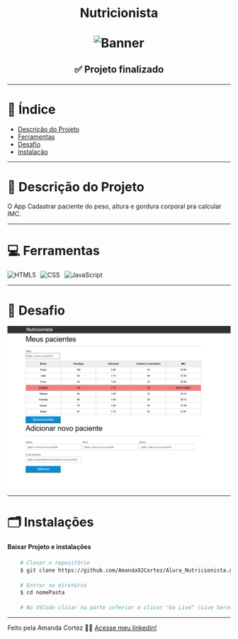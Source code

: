 <div align="center">
  <h1 align="center">
    Nutricionista
    <br />
    <br />
    <img src="./img/banner.avif" alt="Banner">
    <br />
  </h1>

  <h2> 
  
  :white_check_mark: Projeto finalizado
  </h2>
</div>


---

# :file_folder: Índice 

- [Descrição do Projeto](#id01)
- [Ferramentas](#id02)
- [Desafio](#id04)
- [Instalação](#id03)

---

# :pushpin: Descrição do Projeto <a name="id01"></a>
O App Cadastrar paciente do peso, altura e gordura corporal pra calcular IMC.

---

# :computer: Ferramentas<a name="id02"></a>

<div style="display: flex; gap: 10px;">
  <img src="https://img.shields.io/badge/HTML-e06b12?style=for-the-badge&logo=html5&logoColor=white" alt="HTML5">
  <img src="https://img.shields.io/badge/CSS-1283e0?&style=for-the-badge&logo=css3&logoColor=white" alt="CSS">
  <img src="https://img.shields.io/badge/JavaScript-F7DF1E?style=for-the-badge&logo=javascript&logoColor=414141" alt="JavaScript">
</div>


---

# 🎯 Desafio <a name="id04"></a>
<img src="./img/Nutricionista.png" alt="Banner">

---
# 🗂 Instalações <a name="id03"></a>
#### Baixar Projeto e instalações
```bash
    # Clonar o repositório
    $ git clone https://github.com/Amanda92Cortez/Alura_Nutricionista.git

    # Entrar no diretório
    $ cd nomePasta

    # No VSCode clicar na parte inferior e clicar "Go Live" (Live Server)
```

---

Feito pela Amanda Cortez 👋🏽 [Acesse meu linkedin!](www.linkedin.com/in/amandacortez92)